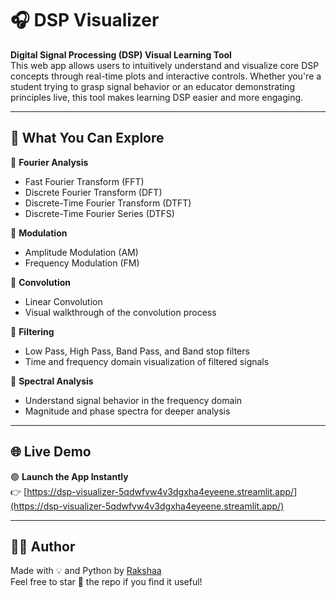 # 🎧 DSP Visualizer

**Digital Signal Processing (DSP) Visual Learning Tool**  
This web app allows users to intuitively understand and visualize core DSP concepts through real-time plots and interactive controls. Whether you're a student trying to grasp signal behavior or an educator demonstrating principles live, this tool makes learning DSP easier and more engaging.

---

## 📌 What You Can Explore

🔹 **Fourier Analysis**
- Fast Fourier Transform (FFT)  
- Discrete Fourier Transform (DFT)  
- Discrete-Time Fourier Transform (DTFT)  
- Discrete-Time Fourier Series (DTFS)  

🔹 **Modulation**
- Amplitude Modulation (AM)  
- Frequency Modulation (FM)

🔹 **Convolution**
- Linear Convolution    
- Visual walkthrough of the convolution process

🔹 **Filtering**
- Low Pass, High Pass, Band Pass, and Band stop filters
- Time and frequency domain visualization of filtered signals

🔹 **Spectral Analysis**
- Understand signal behavior in the frequency domain  
- Magnitude and phase spectra for deeper analysis

---

## 🌐 Live Demo

🟢 **Launch the App Instantly**  
👉 [https://dsp-visualizer-5qdwfvw4v3dgxha4eyeene.streamlit.app/](https://dsp-visualizer-5qdwfvw4v3dgxha4eyeene.streamlit.app/)

---

## 👩‍💻 Author

Made with 💡 and Python by [Rakshaa](https://github.com/Raksa1108)  
Feel free to star 🌟 the repo if you find it useful!

